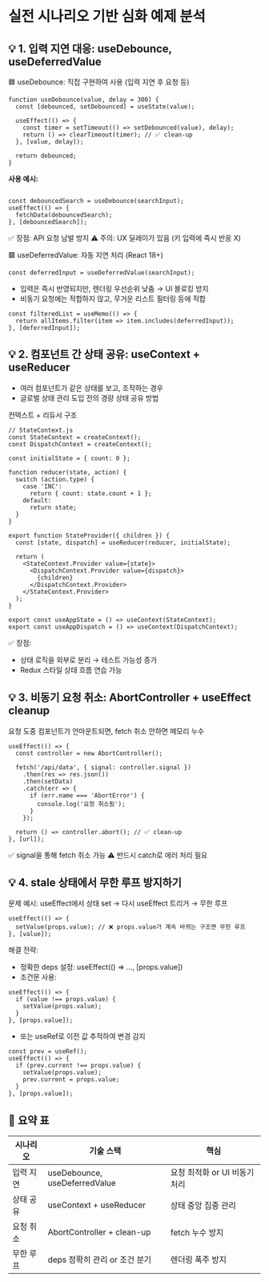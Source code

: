 # 실전 시나리오 기반 심화 예제 분석
## 💡 1. 입력 지연 대응: useDebounce, useDeferredValue

🟦 useDebounce: 직접 구현하여 사용 (입력 지연 후 요청 등)
```tsx
function useDebounce(value, delay = 300) {
  const [debounced, setDebounced] = useState(value);

  useEffect(() => {
    const timer = setTimeout(() => setDebounced(value), delay);
    return () => clearTimeout(timer); // ✅ clean-up
  }, [value, delay]);

  return debounced;
}
```
**사용 예시:**
```tsx

const debouncedSearch = useDebounce(searchInput);
useEffect(() => {
  fetchData(debouncedSearch);
}, [debouncedSearch]);
```
✅ 장점: API 요청 남발 방지
⚠️ 주의: UX 딜레이가 있음 (키 입력에 즉시 반응 X)

🟩 useDeferredValue: 자동 지연 처리 (React 18+)
```tsx
const deferredInput = useDeferredValue(searchInput);
```
- 입력은 즉시 반영되지만, 렌더링 우선순위 낮춤 → UI 블로킹 방지
- 비동기 요청에는 적합하지 않고, 무거운 리스트 필터링 등에 적합

```tsx
const filteredList = useMemo(() => {
  return allItems.filter(item => item.includes(deferredInput));
}, [deferredInput]);
```
## 💡 2. 컴포넌트 간 상태 공유: useContext + useReducer
- 여러 컴포넌트가 같은 상태를 보고, 조작하는 경우
- 글로벌 상태 관리 도입 전의 경량 상태 공유 방법

컨텍스트 + 리듀서 구조
```tsx
// StateContext.js
const StateContext = createContext();
const DispatchContext = createContext();

const initialState = { count: 0 };

function reducer(state, action) {
  switch (action.type) {
    case 'INC':
      return { count: state.count + 1 };
    default:
      return state;
  }
}

export function StateProvider({ children }) {
  const [state, dispatch] = useReducer(reducer, initialState);

  return (
    <StateContext.Provider value={state}>
      <DispatchContext.Provider value={dispatch}>
        {children}
      </DispatchContext.Provider>
    </StateContext.Provider>
  );
}

export const useAppState = () => useContext(StateContext);
export const useAppDispatch = () => useContext(DispatchContext);
```
✅ 장점:
- 상태 로직을 외부로 분리 → 테스트 가능성 증가
- Redux 스타일 상태 흐름 연습 가능

## 💡 3. 비동기 요청 취소: AbortController + useEffect cleanup
요청 도중 컴포넌트가 언마운트되면, fetch 취소 안하면 메모리 누수

```tsx
useEffect(() => {
  const controller = new AbortController();

  fetch('/api/data', { signal: controller.signal })
    .then(res => res.json())
    .then(setData)
    .catch(err => {
      if (err.name === 'AbortError') {
        console.log('요청 취소됨');
      }
    });

  return () => controller.abort(); // ✅ clean-up
}, [url]);
```
✅ signal을 통해 fetch 취소 가능
⚠️ 반드시 catch로 에러 처리 필요

## 💡 4. stale 상태에서 무한 루프 방지하기
문제 예시: useEffect에서 상태 set → 다시 useEffect 트리거 → 무한 루프
```tsx
useEffect(() => {
  setValue(props.value); // ❌ props.value가 계속 바뀌는 구조면 무한 루프
}, [value]);
```
해결 전략:
- 정확한 deps 설정: useEffect(() => ..., [props.value])
- 조건문 사용:

```tsx
useEffect(() => {
  if (value !== props.value) {
    setValue(props.value);
  }
}, [props.value]);
```
- 또는 useRef로 이전 값 추적하여 변경 감지

```tsx
const prev = useRef();
useEffect(() => {
  if (prev.current !== props.value) {
    setValue(props.value);
    prev.current = props.value;
  }
}, [props.value]);
```

## 🧠 요약 표
|시나리오|	기술 스택|	핵심|
|-|-|-|
|입력 지연|	useDebounce, useDeferredValue|	요청 최적화 or UI 비동기 처리|
|상태 공유|	useContext + useReducer|	상태 중앙 집중 관리|
|요청 취소|	AbortController + clean-up|	fetch 누수 방지|
|무한 루프|	deps 정확히 관리 or 조건 분기|	렌더링 폭주 방지|

